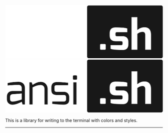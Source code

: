 <p align="center">
  <a href="#gh-dark-mode-only" target="_blank" rel="noopener noreferrer">
    <img src=".github/assets/ansi.sh-dark.svg" alt="ansi.sh">
  </a>

  <a href="#gh-light-mode-only" target="_blank" rel="noopener noreferrer">
    <img src=".github/assets/ansi.sh-light.svg" alt="ansi.sh">
  </a>
</p>

This is a library for writing to the terminal with colors and styles.

<hr>
